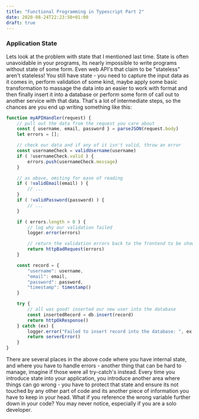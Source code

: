 ```yaml
---
title: "Functional Programming in Typescript Part 2"
date: 2020-08-24T22:23:50+01:00
draft: true
---
```


### Application State

Lets look at the problem with state that I mentioned last time. State is often unavoidable in your programs, its nearly impossible to write programs without state of some form. Even web API's that claim to be "stateless" aren't stateless! You still have state - you need to capture the input data as it comes in, perform validation of some kind, maybe apply some basic transformation to massage the data into an easier to work with format and then finally insert it into a database or perform some form of call out to another service with that data. That's a lot of intermediate steps, so the chances are you end up writing something like this:

```javascript
function myAPIHandler(request) {
    // pull out the data from the request you care about
    const { username, email, password } = parseJSON(request.body)
    let errors = [];

    // check our data and if any of it isn't valid, throw an error
    const usernameCheck = validUsername(username)
    if ( !usernameCheck.valid ) {
        errors.push(usernameCheck.message)
    }

    // as above, omiting for ease of reading
    if ( !validEmail(email) ) {
        // ...
    }
    if ( !validPassword(password) ) {
        // ...
    }

    if ( errors.length > 0 ) {
        // log why our validation failed
        logger.error(errors)

        // return the validation errors back to the frontend to be shown
        return httpBadRequest(errors)
    }

    const record = {
        "username": username,
        "email": email,
        "password": password,
        "timestamp": timestamp()
    }

    try {
        // all was good! inserted our new user into the database
        const insertedRecord = db.insert(record)
        return httpOkResponse()
    } catch (ex) {
        logger.error("Failed to insert record into the database: ", ex.message)
        return serverError()
    }
}
```

There are several places in the above code where you have internal state, and where you have to handle errors - another thing that can be hard to manage, imagine if those were all try-catch's instead. Every time you introduce state into your application, you introduce another area where things can go wrong - you have to protect that state and ensure its not touched by any other part of code and its another piece of information you have to keep in your head. What if you reference the wrong variable further down in your code? You may never notice, especially if you are a solo developer.


